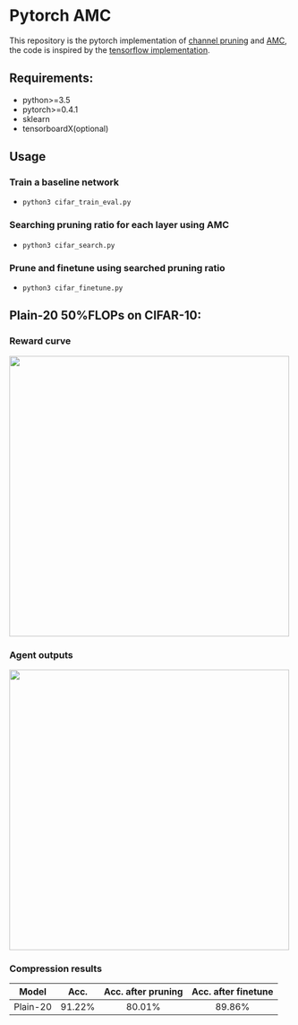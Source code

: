 # Pytorch AMC

This repository is the pytorch implementation of [channel pruning](https://arxiv.org/abs/1707.06168) and [AMC](https://arxiv.org/pdf/1802.03494.pdf), the code is inspired by the [tensorflow implementation](https://pocketflow.github.io/).      

 
## Requirements:
- python>=3.5
- pytorch>=0.4.1
- sklearn
- tensorboardX(optional)

## Usage 

### Train a baseline network
* ```python3 cifar_train_eval.py```

### Searching pruning ratio for each layer using AMC 
* ```python3 cifar_search.py```

### Prune and finetune using searched pruning ratio 
* ```python3 cifar_finetune.py```

## Plain-20 50%FLOPs on CIFAR-10:

### Reward curve
<img src="https://github.com/zzzxxxttt/pytorch_AMC/blob/master/figs/plain20_agent_outputs.png" width="500" />

### Agent outputs
<img src="https://github.com/zzzxxxttt/pytorch_AMC/blob/master/figs/plain20_search.png" width="500" />

### Compression results
Model|Acc.|Acc. after pruning|Acc. after finetune|
:---:|:---:|:---:|:---:|
Plain-20|91.22%|80.01%|89.86%|
